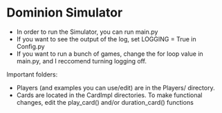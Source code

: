 # Dominion Simulator

* In order to run the Simulator, you can run main.py
* If you want to see the output of the log, set LOGGING = True in Config.py
* If you want to run a bunch of games, change the for loop value in main.py, and I reccomend turning logging off.

Important folders:
* Players (and examples you can use/edit) are in the Players/ directory.
* Cards are located in the CardImpl directories. To make functional changes, edit the play_card() and/or duration_card() functions
